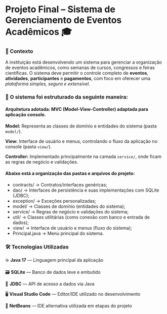 # Projeto Final – Sistema de Gerenciamento de Eventos Acadêmicos 🎓

### 📝 Contexto 
A instituição está desenvolvendo um sistema para gerenciar a organização de eventos acadêmicos, como semanas de cursos, congressos e feiras científicas.
O sistema deve permitir o controle completo de **eventos**, **atividades**, **participantes** e **pagamentos**, com foco em oferecer uma _plataforma simples, segura e extensível._

### 📁 O sistema foi estruturado da seguinte maneira: 


#### Arquitetura adotada: MVC (Model-View-Controller) adaptada para aplicação console.

**Model:** Representa as classes de domínio e entidades do sistema (pasta `model/`).

**View:** Interface de usuário e menus, controlando o fluxo da aplicação no console (pasta `view/`).

**Controller:** Implementado principalmente na camada `service/`, onde ficam as regras de negócio e validações.

#### Abaixo está a organização das pastas e arquivos do projeto:
- contracts/ → Contratos/interfaces genéricas;
- dao/ → Interfaces de persistência e suas implementações com SQLite (JDBC);
- exception/ → Exceções personalizadas;
- model/ → Classes de domínio (entidades do sistema);
- service/ → Regras de negócio e validações do sistema;
- util/ → Classes utilitárias (como conexão com banco e entrada de dados);
- view/ →  Interface de usuário e menus (fluxo do sistema);
- Principal.java → Menu principal do sistema.

### 🛠️ Tecnologias Utilizadas
☕ **Java 17** — Linguagem principal da aplicação
 
🗃️ **SQLite** — Banco de dados leve e embutido
 
🔌 **JDBC** — API de acesso a dados via Java
  
🖥️ **Visual Studio Code** — Editor/IDE utilizado no desenvolvimento
  
🧰 **NetBeans** — IDE alternativa utilizada em etapas do projeto






